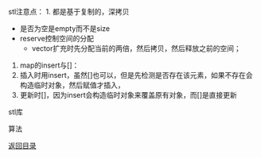 stl注意点：
1. 
都是基于复制的，深拷贝
* 是否为空是empty而不是size
* reserve控制空间的分配
  * vector扩充时先分配当前的两倍，然后拷贝，然后释放之前的空间；
1. map的insert与[]：
  2. 插入时用insert，虽然[]也可以，但是先检测是否存在该元素，如果不存在会构造临时对象，然后赋值才插入，
  3. 更新时[]，因为insert会构造临时对象来覆盖原有对象，而[]是直接更新



stl库

算法

[返回目录](README.md)